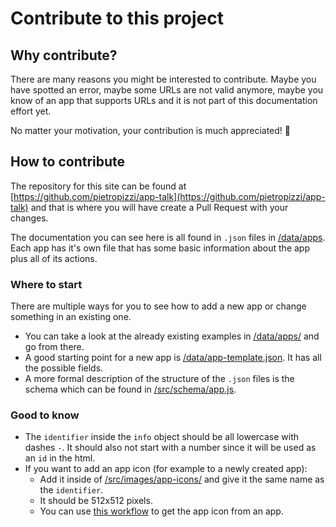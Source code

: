 # Contribute to this project

## Why contribute?

There are many reasons you might be interested to contribute. Maybe you have spotted an error, maybe some URLs are not valid anymore, maybe you know of an app that supports URLs and it is not part of this documentation effort yet.

No matter your motivation, your contribution is much appreciated! 🙇

## How to contribute

The repository for this site can be found at [https://github.com/pietropizzi/app-talk](https://github.com/pietropizzi/app-talk) and that is where you will have  create a Pull Request with your changes.

The documentation you can see here is all found in `.json` files in [/data/apps](https://github.com/pietropizzi/app-talk/tree/master/data/apps). Each app has it's own file that has some basic information about the app plus all of its actions.

### Where to start

There are multiple ways for you to see how to add a new app or change something in an existing one.

  * You can take a look at the already existing examples in [/data/apps/](https://github.com/pietropizzi/app-talk/tree/master/data/apps/) and go from there.
  * A good starting point for a new app is  [/data/app-template.json](https://github.com/pietropizzi/app-talk/tree/master/data/app-template.json). It has all the possible fields.
  * A more formal description of the structure of the `.json` files is the schema which can be found in [/src/schema/app.js](https://github.com/pietropizzi/app-talk/tree/master/src/schema/app.js).

### Good to know

  * The `identifier` inside the `info` object should be all lowercase with dashes `-`. It should also not start with a number since it will be used as an `id` in the html.
  * If you want to add an app icon (for example to a newly created app):
    * Add it inside of [/src/images/app-icons/](https://github.com/pietropizzi/app-talk/tree/master/src/images/app-icons/) and give it the same name as the `identifier`.
    * It should be 512x512 pixels.
    * You can use [this workflow](https://app-talk.com/getAppIcon.wflow) to get the app icon from an app.
